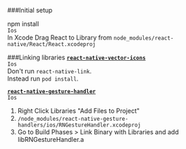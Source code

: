 ###Initial setup 

npm install  
`Ios`  
In Xcode Drag React to Library from `node_modules/react-native/React/React.xcodeproj` 



###Linking libraries
**[`react-native-vector-icons`](https://github.com/oblador/react-native-vector-icons)**  
`Ios`  
Don't run `react-native-link`.  
Instead run `pod install`.  

**[`react-native-gesture-handler`](https://github.com/kmagiera/react-native-gesture-handler)**  
`Ios`  
1. Right Click Libraries "Add Files to Project"  
2. `/node_modules/react-native-gesture-handlers/ios/RNGestureHandler.xcodeproj`  
3. Go to Build Phases > Link Binary with Libraries and add libRNGestureHandler.a  

